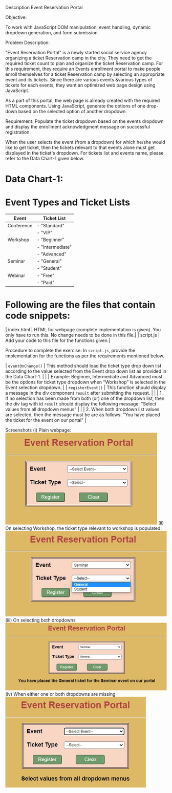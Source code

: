 Description
Event Reservation Portal

Objective:

To work with JavaScript DOM manipulation, event handling, dynamic dropdown generation, and form submission.

Problem Description:

"Event Reservation Portal" is a newly started social service agency organizing a ticket Reservation camp in the city. They need to get the required ticket count to plan and organize the ticket Reservation camp. For this requirement, they require an Events enrollment portal to make people enroll themselves for a ticket Reservation camp by selecting an appropriate event and its tickets. Since there are various events &various types of tickets for each events, they want an optimized web page design using JavaScript.

As a part of this portal, the web page is already created with the required HTML components. Using JavaScript, generate the options of one drop-down based on the selected option of another dropdown.   

Requirement: Populate the ticket dropdown based on the events dropdown and display the enrollment acknowledgment message on successful registration.

When the user selects the event (from a dropdown) for which he/she would like to get ticket, then the tickets relevant to that events alone must get displayed in the ticket's dropdown. For tickets list and events name, please refer to the Data Chart-1 given below.

 

# Data Chart-1:

# Event Types and Ticket Lists

| Event    | Ticket List                                            |
|----------|---------------------------------------------------------|
| Conference | - "Standard"                                           |
|           | - "VIP"                                                |
| Workshop  | - "Beginner"                                           |
|           | - "Intermediate"                                       |
|           | - "Advanced"                                           |
| Seminar   | - "General"                                            |
|           | - "Student"                                            |
| Webinar   | - "Free"                                               |
|           | - "Paid"                                               |


 

# Following are the files that contain code snippets:


| index.html | HTML for webpage (complete implementation is given). You only have to run this. No change needs to be done in this file.|
| script.js  | Add your code to this file for the functions given.|



Procedure to complete the exercise: In `script.js`, provide the implementation for the functions as per the requirements mentioned below.

| `eventOnChange()`      | This method should load the ticket type drop down list according to the value selected from the Event drop down list as provided in the Data Chart-1. |
|                        | Example: Beginner, Intermediate and Advanced must be the options for ticket type dropdown when "Workshop" is selected in the Event selection dropdown. |
| `registerEvent()`      | This function should display a message in the div component `result` after submitting the request.   |
|                        | 1. If no selection has been made from both (or) one of the dropdown list, then the div tag with id `result` should display the following message: "Select values from all dropdown menus"              |
|                        | 2. When both dropdown list values are selected, then the message must be are as follows: "You have placed the <ticket> ticket for the <event>  event  on our portal" |


Screenshots
(i) Plain webpage:
![alt text](event_ui.jpg)
(ii) On selecting Workshop, the ticket type relevant to workshop is populated:
![alt text](event_dropdown.jpg)
(iii) On selecting both dropdowns
![alt text](event_valid.jpg)
(iv) When either one or both dropdowns are missing
![alt text](event_invalid.jpg)
